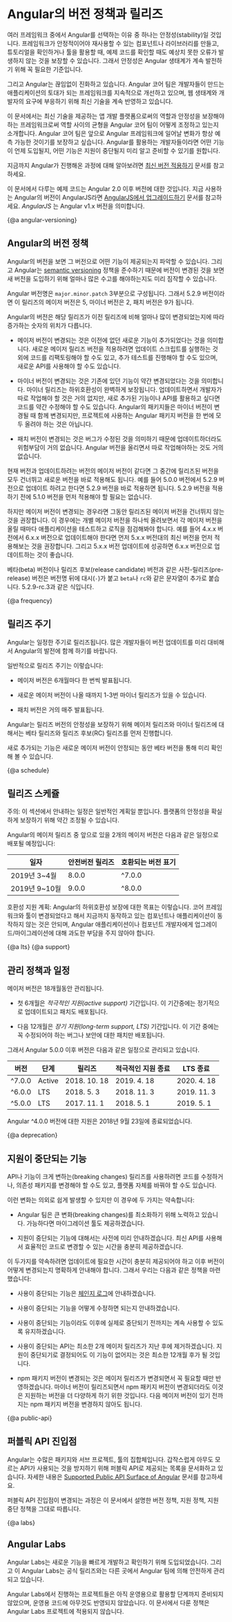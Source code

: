 <!--
# Angular versioning and releases
-->
# Angular의 버전 정책과 릴리즈

<!--
We recognize that you need stability from the Angular framework. Stability ensures that reusable components and libraries, tutorials, tools, and learned practices don't become obsolete unexpectedly. Stability is essential for the ecosystem around Angular to thrive.

We also share with you the desire for Angular to keep evolving. We strive to ensure that the foundation on top of which you are building is continuously improving and enabling you to stay up-to-date with the rest of the web ecosystem and your user needs.

This document contains the practices that we follow to provide you with a leading-edge app development platform, balanced with stability. We strive to ensure that future changes are always introduced in a predictable way. We want everyone who depends on Angular to know when and how new features are added, and to be well-prepared when obsolete ones are removed.

See [Updating your projects](guide/updating "Updating your projects") for information about how to update your apps and libraries to the latest version of Angular.
-->
여러 프레임워크 중에서 Angular를 선택하는 이유 중 하나는 안정성(stability)일 것입니다.
프레임워크가 안정적이어야 재사용할 수 있는 컴포넌트나 라이브러리를 만들고, 튜토리얼을 확인하거나 툴을 활용할 때, 예제 코드를 확인할 때도 예상치 못한 오류가 발생하지 않는 것을 보장할 수 있습니다.
그래서 안정성은 Angular 생태계가 계속 발전하기 위해 꼭 필요한 기준입니다.

그리고 Angular는 끊임없이 진화하고 있습니다.
Angular 코어 팀은 개발자들이 만드는 애플리케이션의 토대가 되는 프레임워크를 지속적으로 개선하고 있으며, 웹 생태계와 개발자의 요구에 부응하기 위해 최신 기술을 계속 반영하고 있습니다.

이 문서에서는 최신 기술을 제공하는 앱 개발 플랫폼으로써의 역할과 안정성을 보장해야 하는 프레임워크로써 역할 사이의 균형을 Angular 코어 팀이 어떻게 조정하고 있는지 소개합니다.
Angular 코어 팀은 앞으로 Angular 프레임워크에 일어날 변화가 항상 예측 가능한 것이기를 보장하고 싶습니다. Angular를 활용하는 개발자들이라면 어떤 기능이 언제 도입될지, 어떤 기능은 지원이 중단될지 미리 알고 준비할 수 있기를 원합니다.

지금까지 Angular가 진행해온 과정에 대해 알아보려면 [최신 버전 적용하기](guide/updating "Updating your projects") 문서를 참고하세요.


<div class="alert is-helpful">

<!--
The practices described in this document apply to Angular 2.0 and later. If you are currently using AngularJS, see [Upgrading from AngularJS](guide/upgrade "Upgrading from Angular JS"). _AngularJS_ is the name for all v1.x versions of Angular.
-->
이 문서에서 다루는 예제 코드는 Angular 2.0 이후 버전에 대한 것입니다.
지금 사용하는 Angular의 버전이 AngularJS라면 [AngularJS에서 업그레이드하기](guide/upgrade "Upgrading from Angular JS") 문서를 참고하세요. _AngularJS_ 는 Angular v1.x 버전을 의미합니다.

</div>


{@a angular-versioning}
<!--
## Angular versioning
-->
## Angular의 버전 정책

<!--
Angular version numbers indicate the level of changes that are introduced by the release. This use of [semantic versioning](https://semver.org/ "Semantic Versioning Specification") helps you understand the potential impact of updating to a new version. 

Angular version numbers have three parts: `major.minor.patch`. For example, version 5.2.9 indicates major version 5, minor version 2, and patch version 9. 

The version number is incremented based on the level of change included in the release. 

* Major releases contain significant new features, some but minimal developer assistance is expected during the update. When updating to a new major release, you may need to run update scripts, refactor code, run additional tests, and learn new APIs. 

* Minor releases contain new smaller features. Minor releases are fully backward-compatible; no developer assistance is expected during update, but you can optionally modify your apps and libraries to begin using new APIs, features, and capabilities that were added in the release. We update peer dependencies in minor versions by expanding the supported versions, but we do not require projects to update these dependencies. 

* Patch releases are low risk, bug fix releases. No developer assistance is expected during update.

If you are updating within the same major version, then you can skip any intermediate versions and update directly to the targeted version. For example, if you want to update from 5.0.0 to 5.2.9, then you can update directly; you do not need to update from 5.0.0 to 5.1.0 before updating to 5.2.9. 

If you are updating from one major version to another, then we recommend that you don't skip major versions. Follow the instructions to incrementally update to the next major version, testing and validating at each step. For example, if you want to update from version 4.x.x to version 6.x.x, we recommend that you update to the latest 5.x.x release first. After successfully updating to 5.x.x, you can then update to 6.x.x. 

Pre-release previews&mdash;such as Beta and Release Candidate versions&mdash;are indicated by appending a dash and a beta or rc identifier, such as version 5.2.9-rc.3.
-->
Angular의 버전을 보면 그 버전으로 어떤 기능이 제공되는지 파악할 수 있습니다.
그리고 Angular는 [semantic versioning](https://semver.org/ "Semantic Versioning Specification") 정책을 준수하기 때문에 버전이 변경된 것을 보면 새 버전을 도입하기 위해 얼마나 많은 수고를 해야하는지도 미리 짐작할 수 있습니다.

Angular 버전명은 `major.minor.patch` 3부분으로 구성됩니다.
그래서 5.2.9 버전이라면 이 릴리즈의 메이저 버전은 5, 마이너 버전은 2, 패치 버전은 9가 됩니다.

Angular의 버전은 해당 릴리즈가 이전 릴리즈에 비해 얼마나 많이 변경되었는지에 따라 증가하는 숫자의 위치가 다릅니다.

* 메이저 버전이 변경되는 것은 이전에 없던 새로운 기능이 추가되었다는 것을 의미합니다. 새로운 메이저 릴리즈 버전을 적용하려면 업데이트 스크립트를 실행하는 것 외에 코드를 리팩토링해야 할 수도 있고, 추가 테스트를 진행해야 할 수도 있으며, 새로운 API를 사용해야 할 수도 있습니다.

* 마이너 버전이 변경되는 것은 기존에 있던 기능이 약간 변경되었다는 것을 의미합니다. 마이너 릴리즈는 하위호환성이 완벽하게 보장됩니다. 업데이트하면서 개발자가 따로 작업해야 할 것은 거의 없지만, 새로 추가된 기능이나 API를 활용하고 싶다면 코드를 약간 수정해야 할 수도 있습니다. Angular의 패키지들은 마이너 버전이 변경될 때 함께 변경되지만, 프로젝트에 사용하는 Angular 패키지 버전을 한 번에 모두 올려야 하는 것은 아닙니다.

* 패치 버전이 변경되는 것은 버그가 수정된 것을 의미하기 때문에 업데이트하더라도 위험부담이 거의 없습니다. Angular 버전을 올리면서 따로 작업해야하는 것도 거의 없습니다.

현재 버전과 업데이트하려는 버전의 메이저 버전이 같다면 그 중간에 릴리즈된 버전을 모두 건너뛰고 새로운 버전을 바로 적용해도 됩니다. 예를 들어 5.0.0 버전에서 5.2.9 버전으로 업데이트 하려고 한다면 5.2.9 버전을 바로 적용하면 됩니다. 5.2.9 버전을 적용하기 전에 5.1.0 버전을 먼저 적용해야 할 필요는 없습니다.

하지만 메이저 버전이 변경되는 경우라면 그동안 릴리즈된 메이저 버전을 건너뛰지 않는 것을 권장합니다. 이 경우에는 개별 메이저 버전을 하나씩 올려보면서 각 메이저 버전을 올릴 때마다 애플리케이션을 테스트하고 로직을 점검해봐야 합니다. 예를 들어 4.x.x 버전에서 6.x.x 버전으로 업데이트해야 한다면 먼저 5.x.x 버전대의 최신 버전을 먼저 적용해보는 것을 권장합니다. 그리고 5.x.x 버전 업데이트에 성공하면 6.x.x 버전으로 업데이트하는 것이 좋습니다.

베타(beta) 버전이나 릴리즈 후보(release candidate) 버전과 같은 사전-릴리즈(pre-release) 버전은 버전명 뒤에 대시(`-`)가 붙고 `beta`나 `rc`와 같은 문자열이 추가로 붙습니다. 5.2.9-rc.3과 같은 식입니다.

{@a frequency}
<!--
## Release frequency
-->
## 릴리즈 주기

<!--
We work toward a regular schedule of releases, so that you can plan and coordinate your updates with the continuing evolution of Angular.

In general, you can expect the following release cycle:

* A major release every 6 months

* 1-3 minor releases for each major release

* A patch release almost every week

We bake quality into our releases&mdash;and let you preview what's coming next&mdash;by providing Beta releases and release candidates (RCs) for each major and minor release.

This cadence of releases gives you access to new beta features as soon as they are ready, while maintaining the stability and reliability of the platform for production users.
-->
Angular는 일정한 주기로 릴리즈됩니다. 많은 개발자들이 버전 업데이트를 미리 대비해서 Angular의 발전에 함께 하기를 바랍니다.

일반적으로 릴리즈 주기는 이렇습니다:

* 메이저 버전은 6개월마다 한 번씩 발표됩니다.

* 새로운 메이저 버전이 나올 때까지 1-3번 마이너 릴리즈가 있을 수 있습니다.

* 패치 버전은 거의 매주 발표됩니다.

Angular는 릴리즈 버전의 안정성을 보장하기 위해 메이저 릴리즈와 마이너 릴리즈에 대해서는 베타 릴리즈와 릴리즈 후보(RC) 릴리즈를 먼저 진행합니다.

새로 추가되는 기능은 새로운 메이저 버전이 안정되는 동안 베타 버전을 통해 미리 확인해 볼 수 있습니다.


{@a schedule}
<!--
## Release schedule
-->
## 릴리즈 스케쥴

<div class="alert is-helpful">

<!--
Disclaimer: The dates are offered as general guidance and may be adjusted by us when necessary to ensure delivery of a high-quality platform. 
-->
주의: 이 섹션에서 안내하는 일정은 일반적인 계획일 뿐입니다. 플랫폼의 안정성을 확실하게 보장하기 위해 약간 조정될 수 있습니다.

</div>

<!--
The following table contains our current target release dates for the next two major versions of Angular: 

 Date                   | Stable Release | Compatibility 
 ---------------------- | -------------- | -------------
 March/April 2019       | 8.0.0          | ^7.0.0
 September/October 2019 | 9.0.0          | ^8.0.0

 Compatibility note: The primary goal of the backward compatibility promise is to ensure that changes in the core framework and tooling don't break the existing ecosystem of components and applications and don't put undue upgrade/migration burden on Angular application and component authors.
-->
Angular의 메이저 릴리즈 중 앞으로 있을 2개의 메이저 버전은 다음과 같은 일정으로 배포될 예정입니다:

 일자                   | 안전버전 릴리즈 | 호환되는 버전 표기
 ---------------------- | -------------- | -------------
 2019년 3~4월       | 8.0.0          | ^7.0.0
 2019년 9~10월 | 9.0.0          | ^8.0.0

호환성 지원 계획: Angular의 하위호환성 보장에 대한 목표는 이렇습니다. 코어 프레임워크와 툴이 변경되었다고 해서 지금까지 동작하고 있는 컴포넌트나 애플리케이션이 동작하지 않는 것은 안되며, Angular 애플리케이션이나 컴포넌트 개발자에게 업그레이드/마이그레이션에 대해 과도한 부담을 주지 않아야 합니다.

{@a lts}
{@a support}
<!--
## Support policy and schedule
-->
## 관리 정책과 일정

<!--
All of our major releases are supported for 18 months. 

* 6 months of *active support*, during which regularly-scheduled updates and patches are released.

* 12 months of *long-term support (LTS)*, during which only critical fixes and security patches are released.

The following table provides the support status and key dates for Angular version 5.0.0 and higher. 


Version | Status | Released     | Active Ends  | LTS Ends
------- | ------ | ------------ | ------------ | ------------ 
^7.0.0  | Active | Oct 18, 2018 | Apr 18, 2019 | Apr 18, 2020
^6.0.0  | LTS    | May 3, 2018  | Nov 3, 2018  | Nov 3, 2019
^5.0.0  | LTS    | Nov 1, 2017  | May 1, 2018  | May 1, 2019

LTS for Angular version ^4.0.0 ended on September 23, 2018.
-->
메이저 버전은 18개월동안 관리됩니다.

* 첫 6개월은 *적극적인 지원(active support)* 기간입니다. 이 기간중에는 정기적으로 업데이트되고 패치도 배포됩니다.

* 다음 12개월은 *장기 지원(long-term support, LTS)* 기간입니다. 이 기간 중에는 꼭 수정되어야 하는 버그나 보안에 대한 패치만 배포됩니다.

그래서 Angular 5.0.0 이후 버전은 다음과 같은 일정으로 관리되고 있습니다.

버전 | 단계 | 릴리즈     | 적극적인 지원 종료  | LTS 종료
------- | ------ | ------------ | ------------ | ------------ 
^7.0.0  | Active | 2018. 10. 18 | 2019. 4. 18 | 2020. 4. 18
^6.0.0  | LTS    | 2018. 5. 3  | 2018. 11. 3  | 2019. 11. 3
^5.0.0  | LTS    | 2017. 11. 1  | 2018. 5. 1  | 2019. 5. 1

Angular ^4.0.0 버전에 대한 지원은 2018년 9월 23일에 종료되었습니다.

{@a deprecation}
<!--
## Deprecation practices
-->
## 지원이 중단되는 기능

<!--
Sometimes &quot;breaking changes&quot;, such as the removal of support for select APIs and features, are necessary to innovate and stay current with new best practices, changing dependencies, or changes in the (web) platform itself. 

To make these transitions as easy as possible, we make two commitments to you:

* We work hard to minimize the number of breaking changes and to provide migration tools when possible. 

* We follow the deprecation policy described here, so you have time to update your apps to the latest APIs and best practices.

To help ensure that you have sufficient time and a clear path to update, this is our deprecation policy:

* We announce deprecated features in the [change log](https://github.com/angular/angular/blob/master/CHANGELOG.md "Angular change log").

* When we announce a deprecation, we also announce a recommended update path.

* We support existing use of a stable API during the deprecation period, so  your code will keep working during that period. 

* We support each deprecated API for at least two subsequent major releases, which means at least 12 months after deprecation.

* We only make peer dependency updates that require changes to your apps in a major release. In minor releases, we update peer dependencies by expanding the supported versions, but we do not require projects to update these dependencies until a future major version. 
-->
API나 기능이 크게 변하는(breaking changes) 릴리즈를 사용하려면 코드를 수정하거나, 의존성 패키지를 변경해야 할 수도 있고, 플랫폼 자체를 바꿔야 할 수도 있습니다.

이런 변화는 의외로 쉽게 발생할 수 있지만 이 경우에 두 가지는 약속합니다:

* Angular 팀은 큰 변화(breaking changes)를 최소화하기 위해 노력하고 있습니다. 가능하다면 마이그레이션 툴도 제공하겠습니다.

* 지원이 중단되는 기능에 대해서는 사전에 미리 안내하겠습니다. 최신 API를 사용해서 효율적인 코드로 변경할 수 있는 시간을 충분히 제공하겠습니다.

이 두가지를 약속하려면 업데이트에 필요한 시간이 충분히 제공되어야 하고 이후 버전이 어떻게 변경되는지 명확하게 안내해야 합니다. 그래서 우리는 다음과 같은 정책을 마련했습니다:

* 사용이 중단되는 기능은 [체인지 로그](https://github.com/angular/angular/blob/master/CHANGELOG.md "Angular change log")에 안내하겠습니다.

* 사용이 중단되는 기능을 어떻게 수정하면 되는지 안내하겠습니다.

* 사용이 중단되는 기능이라도 이후에 실제로 중단되기 전까지는 계속 사용할 수 있도록 유지하겠습니다.

* 사용이 중단되는 API는 최소한 2개 메이저 릴리즈가 지난 후에 제거하겠습니다. 지원이 중단되기로 결정되어도 이 기능이 없어지는 것은 최소한 12개월 후가 될 것입니다.

* npm 패키지 버전이 변경되는 것은 메이저 릴리즈가 변경되면서 꼭 필요할 때만 반영하겠습니다. 마이너 버전이 릴리즈되면서 npm 패키지 버전이 변경되더라도 이것은 지원하는 버전을 더 다양하게 하기 위한 것입니다. 다음 메이저 버전이 있기 전까지는 npm 패키지 버전을 변경하지 않아도 됩니다.

{@a public-api}
<!--
## Public API surface
-->
## 퍼블릭 API 진입점

<!--
Angular is a collection of many packages, sub-projects, and tools. To prevent accidental use of private APIs&mdash;and so that you can clearly understand what is covered by the practices described here&mdash;we document what is and is not considered our public API surface. For details, see [Supported Public API Surface of Angular](https://github.com/angular/angular/blob/master/docs/PUBLIC_API.md "Supported Public API Surface of Angular").

Any changes to the public API surface will be done using the versioning, support, and depreciation policies describe above.
-->
Angular는 수많은 패키지와 서브 프로젝트, 툴의 집합체입니다.
갑작스럽게 아무도 모르는 API가 사용되는 것을 방지하기 위해 퍼블릭 API로 제공되는 목록을 문서화하고 있습니다. 자세한 내용은 [Supported Public API Surface of Angular](https://github.com/angular/angular/blob/master/docs/PUBLIC_API.md "Supported Public API Surface of Angular") 문서를 참고하세요.

퍼블릭 API 진입점이 변경되는 과정은 이 문서에서 설명한 버전 정책, 지원 정책, 지원 중단 정책을 그대로 따릅니다.

{@a labs}
<!--
## Angular Labs
-->
## Angular Labs

<!--
Angular Labs is an initiative to cultivate new features and iterate on them quickly. Angular Labs provides a safe place for exploration and experimentation by the Angular team.

Angular Labs projects are not ready for production use, and no commitment is made to bring them to production. The policies and practices that are described in this document do not apply to Angular Labs projects.
-->
Angular Labs는 새로운 기능을 빠르게 개발하고 확인하기 위해 도입되었습니다.
그리고 이 Angular Labs는 공식 릴리즈와는 다른 곳에서 Angular 팀에 의해 안전하게 관리되고 있습니다.

Angular Labs에서 진행하는 프로젝트들은 아직 운영용으로 활용할 단계까지 준비되지 않았으며, 운영용 코드에 아무것도 반영되지 않았습니다. 이 문서에서 다룬 정책은 Angular Labs 프로젝트에 적용되지 않습니다.